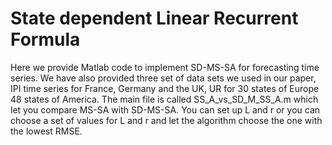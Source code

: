 # State dependent Linear Recurrent Formula
Here we provide Matlab code to implement SD-MS-SA for forecasting time series. We have also provided three set of data sets we used in our paper, IPI time series for France, Germany and the UK, UR for 30 states of Europe 48 states of America. The main file is called SS_A_vs_SD_M_SS_A.m which let you compare MS-SA with SD-MS-SA. You can set up L and r or you can choose a set of values for L and r and let the algorithm choose the one with the lowest RMSE. 


